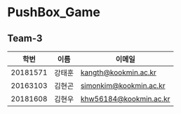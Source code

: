 # PushBox_Game
## Team-3
| 학번     | 이름   | 이메일                 |
| -------- | ------ | ---------------------- |
| 20181571 | 강태훈 | kangth@kookmin.ac.kr  |
| 20163103 | 김현곤 | simonkim@kookmin.ac.kr  |
| 20181608 | 김현우 | khw56184@kookmin.ac.kr |
